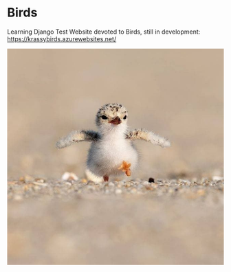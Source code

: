 # Birds
Learning Django Test Website devoted to Birds, still in development: https://krassybirds.azurewebsites.net/

![Piping Plover](https://github.com/krassykirov/Birds/blob/master/static/img/home/123.jpg?raw=true)
